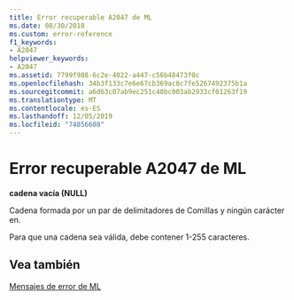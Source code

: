 ```yaml
---
title: Error recuperable A2047 de ML
ms.date: 08/30/2018
ms.custom: error-reference
f1_keywords:
- A2047
helpviewer_keywords:
- A2047
ms.assetid: 7799f988-6c2e-4022-a447-c56b48473f0c
ms.openlocfilehash: 34b3f133c7e6e67cb369ac8c7fe5267492375b1a
ms.sourcegitcommit: a6d63c07ab9ec251c48bc003ab2933cf01263f19
ms.translationtype: MT
ms.contentlocale: es-ES
ms.lasthandoff: 12/05/2019
ms.locfileid: "74856608"
---
```

# <a name="ml-nonfatal-error-a2047"></a>Error recuperable A2047 de ML

**cadena vacía (NULL)**

Cadena formada por un par de delimitadores de Comillas y ningún carácter en.

Para que una cadena sea válida, debe contener 1-255 caracteres.

## <a name="see-also"></a>Vea también

[Mensajes de error de ML](../../assembler/masm/ml-error-messages.md)<br/>
